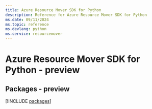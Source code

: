 ```yaml
---
title: Azure Resource Mover SDK for Python
description: Reference for Azure Resource Mover SDK for Python
ms.date: 09/11/2024
ms.topic: reference
ms.devlang: python
ms.service: resourcemover
---
```

# Azure Resource Mover SDK for Python - preview
## Packages - preview
[!INCLUDE [packages](resource-mover-index.md)]